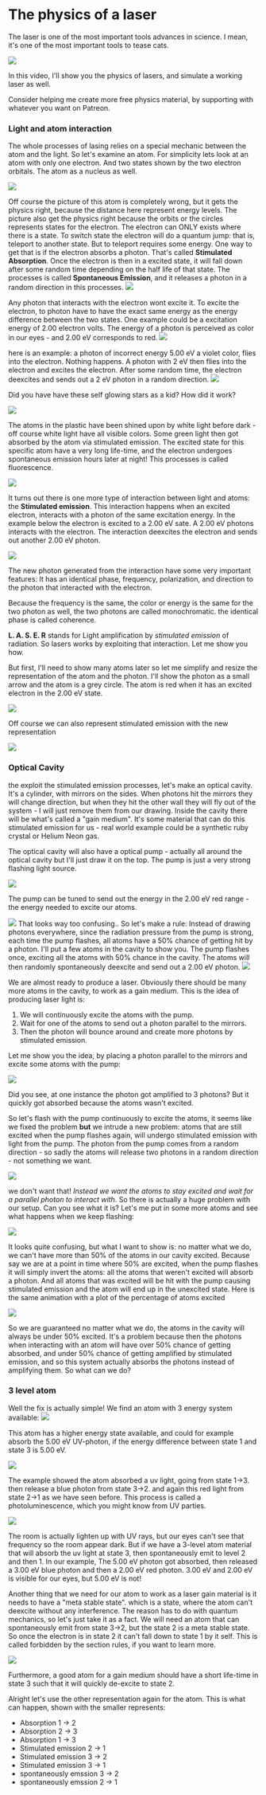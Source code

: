 # The physics of a laser
The laser is one of the most important tools advances in science. I mean, it's one of the most important tools to tease cats.


<img src="https://media1.tenor.com/images/2f0877e3615e63d0bf78a00cdf8d2273/tenor.gif?itemid=3454835"/>

In this video, I'll show you the physics of lasers, and simulate a working laser as well.

Consider helping me create more free physics material, by supporting with whatever you want on Patreon.

### Light and atom interaction
The whole processes of lasing relies on a special mechanic between the atom and the light. So let's examine an atom. For simplicity lets look at an atom with only one electron. And two states shown by the two electron orbitals. The atom as a nucleus as well.

<img src="./00_atom_reveal/atom/atom.gif"/>

Off course the picture of this atom is completely wrong, but it gets the physics right, because the distance here represent energy levels. The picture also get the physics right because the orbits or the circles represents states for the electron. The electron can ONLY exists where there is a state. To switch state the electron will do a quantum jump: that is, teleport to another state. But to teleport requires some energy. One way to get that is if the electron absorbs a photon. That's called **Stimulated Absorption**. Once the electron is then in a excited state, it will fall down after some random time depending on the half life of that state. The processes is called **Spontaneous Emission**, and it releases a photon in a random direction in this processes.
<img src="./01_atom_interaction/interaction/interaction.gif"/>

Any photon that interacts with the electron wont excite it. To excite the electron, to photon have to have the exact same energy as the energy difference between the two states. One example could be a excitation energy of 2.00 electron volts. The energy of a photon is perceived as color in our eyes - and 2.00 eV corresponds to red.
<img src="./02_correct_color/correct_color/correct_color.gif"/>

here is an example: a photon of incorrect energy 5.00 eV a violet color, flies into the electron. Nothing happens. A photon with 2 eV then flies into the electron and excites the electron. After some random time, the electron deexcites and sends out a 2 eV photon in a random direction.
<img src="./03_correct_color_interact/correct_color_int/correct_color_int.gif"/>

Did you have have these self glowing stars as a kid? How did it work?

<img src="stars.jpg"/>

The atoms in the plastic have been shined upon by white light before dark - off course white light have all visible colors. Some green light then got absorbed by the atom via stimulated emission. The excited state for this specific atom have a very long life-time, and the electron undergoes spontaneous emission hours later at night! This processes is called fluorescence.

<img src="./03_correct_color_interact/correct_color_int_long_half_life/correct_color_int_long_half_life.gif"/>


It turns out there is one more type of interaction between light and atoms: the **Stimulated emission**. This interaction happens when an excited electron, interacts with a photon of the same excitation energy. In the example below the electron is excited to a 2.00 eV sate. A 2.00 eV photons interacts with the electron. The interaction deexcites the electron and sends out another 2.00 eV photon.

<img src="./04_stim_em/stim_em/stim_em.gif"/>

The new photon generated from the interaction have some very important features: It has an identical phase, frequency, polarization, and direction to the photon that interacted with the electron.

Because the frequency is the same, the color or energy is the same for the two photon as well, the two photons are called monochromatic. the identical phase is called coherence.

**L. A. S. E. R** stands for Light amplification by *stimulated emission* of radiation. So lasers works by exploiting that interaction. Let me show you how.

But first, I'll need to show many atoms later so let me simplify and resize the representation of the atom and the photon.  I'll show the photon as a small arrow and the atom is a grey circle. The atom is red when it has an excited electron in the 2.00 eV state.

<img src="./06_penergy_system0/interact_example/interact_example.gif"/>

Off course we can also represent stimulated emission with the new representation

<img src="./06_penergy_system0/stim_em2/stim_em2.gif"/>

### Optical Cavity

the exploit the stimulated emission processes, let's make an optical cavity. It's a cylinder, with mirrors on the sides. When photons hit the mirrors they will change direction, but when they hit the other wall they will fly out of the system - I will just remove them from our drawing. Inside the cavity there will be what's called a "gain medium". It's some material that can do this stimulated emission for us - real world example could be a synthetic ruby crystal or Helium Neon gas.

The optical cavity will also have a optical pump - actually all around the optical cavity but I'll just draw it on the top. The pump is just a very strong flashing light source.

<img src="./07_cavity/cavity/cavity.gif"/>

 The pump can be tuned to send out the energy in the 2.00 eV red range - the energy needed to excite our atoms.

<img src="./07_cavity/cavity_abs_flash/cavity_abs_flash.gif"/>
That looks way too confusing..  So let's make a rule: Instead of drawing photons everywhere, since the radiation pressure from the pump is strong, each time the pump flashes, all atoms have a 50% chance of getting hit by a photon.  I'll put a few atoms in the cavity to show you. The pump flashes once, exciting all the atoms with 50% chance in the cavity. The atoms will then randomly spontaneously deexcite and send out a 2.00 eV photon.

<img src="./07_cavity/cavity_abs/cavity_abs.gif"/>

We are almost ready to produce a laser. Obviously there should be many more atoms in the cavity, to work as a gain medium. This is the idea of producing laser light is:

1. We will continuously excite the atoms with the pump.
2. Wait for one of the atoms to send out a photon parallel to the mirrors.
3.  Then the photon will bounce around and create more photons by stimulated emission.

Let me show you the idea, by placing a photon parallel to the mirrors and excite some atoms with the pump:

<img src="./07_cavity/cavity_gain_example/cavity_gain_example.gif"/>

Did you see, at one instance the photon got amplified to 3 photons? But it quickly got absorbed because the atoms wasn't excited.

So let's flash with the pump continuously to excite the atoms, it seems like we fixed the problem **but** we intrude a new problem: atoms that are still excited when the pump flashes again, will undergo stimulated emission with light from the pump. The photon from the pump comes from a random direction - so sadly the atoms will release two photons in a random direction - not something we want.

<img src="./07_cavity/cavity_gain_example_flash/cavity_gain_example_flash.gif"/>

we don't want that! *Instead we want the atoms to stay excited and wait for a parallel photon to interact with.*
So there is actually a huge problem with our setup. Can you see what it is? Let's me put in some more atoms and see what happens when we keep flashing:

<img src="./08_cavity_flash/cavity_flash/cavity_flash.gif"/>

It looks quite confusing, but what I want to show is: no matter what we do, we can't have more than 50% of the atoms in our cavity excited. Because say we are at a point in time where 50% are excited, when the pump flashes it will simply invert the atoms: all the atoms that weren't excited will absorb a photon. And all atoms that was excited will be hit with the pump causing stimulated emission and the atom will end up in the unexcited state. Here is the same animation with a plot of the percentage of atoms excited


<img src="./08_cavity_flash/cavity_flash_plot/cavity_flash_plot.gif"/>

So we are guaranteed no matter what we do, the atoms in the cavity will always be under 50% excited. It's a problem because then the photons when interacting with an atom will have over 50% chance of getting absorbed, and under 50% chance of getting amplified by stimulated emission, and so this system actually absorbs the photons instead of amplifying them. So what can we do? 

### 3 level atom
Well the fix is actually simple! We find an atom with 3 energy system available:
<img src="./09_atom_reveal_3/atom/atom.gif"/>

This atom has a higher energy state available, and could for example absorb the 5.00 eV UV-photon, if the energy difference between state 1 and state 3 is 5.00 eV.

<img src="./09_atom_reveal_3/correct_color_int/correct_color_int.gif"/>

The example showed the atom absorbed a uv light, going from state 1->3. then release a blue photon from state 3->2. and again this red light from state 2->1 as we have seen before. This process is called a photoluminescence, which you might know from UV parties.

<img src="uv.jpg">

The room is actually lighten up with UV rays, but our eyes can't see that frequency so the room appear dark. But if we have a 3-level atom material that will absorb the uv light at state 3, then spontaneously emit to level 2 and then 1. In our example, The 5.00 eV photon got absorbed, then released a 3.00 eV blue photon and then a 2.00 eV red photon. 3.00 eV and 2.00 eV is visible for our eyes, but 5.00 eV is not!

Another thing that we need for our atom to work as a laser gain material is it needs to have a "meta stable state". which is a state, where the atom can't deexcite without any interference. The reason has to do with quantum mechanics, so let's just take it as a fact. We will need an atom that can spontaneously emit from state 3->2, but the state 2 is a meta stable state. So once the electron is in state 2 it can't fall down to state 1 by it self. This is called forbidden by the section rules, if you want to learn more.

<img src="./09_atom_reveal_3/meta_stable/meta_stable.gif"/>

Furthermore, a good atom for a gain medium should have a short life-time in state 3 such that it will quickly de-excite to state 2.



Alright let's use the other representation again for the atom. This is what can happen, shown with the smaller represents:
- Absorption 1 -> 2
- Absorption 2 -> 3
- Absorption 1 -> 3
- Stimulated emission 2 -> 1
- Stimulated emission 3 -> 2
- Stimulated emission 3 -> 1
- spontaneously emssion 3 -> 2
- spontaneously emssion 2 -> 1
